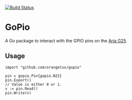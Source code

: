 [![Build
Status](https://travis-ci.org/OrangeTux/gopio.svg?branch=master)](https://travis-ci.org/OrangeTux/gopio)
# GoPio
A Go package to interact with the GPIO pins on the [Aria G25][aria].

## Usage

    import "github.com/orangetux/gopio"

    pin = gopio.Pin{gopio.N22}
    pin.Export()
    // Value is either 0 or 1.
    v := pin.Read()
    pin.Write(v)

[aria]:http://www.acmesystems.it/aria
